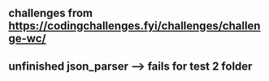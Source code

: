 ## challenges from https://codingchallenges.fyi/challenges/challenge-wc/

## unfinished json_parser --> fails for test 2 folder
